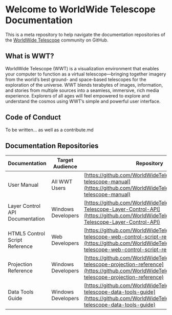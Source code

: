 # Welcome to WorldWide Telescope Documentation

This is a meta repository to help navigate the documentation repositories of the [WorldWide Telescope](http://www.worldwidetelescope.org) community on GitHub.

## What is WWT?
WorldWide Telescope (WWT) is a visualization environment that enables your computer to function as a virtual telescope—bringing together imagery from the world’s best ground- and space-based telescopes for the exploration of the universe. WWT blends terabytes of images, information, and stories from multiple sources into a seamless, immersive, rich media experience. Explorers of all ages will feel empowered to explore and understand the cosmos using WWT’s simple and powerful user interface.

## Code of Conduct

To be written... as well as a contribute.md

## Documentation Repositories
| Documentation | Target Audience | Repository |	Gitbook Site
|-- |-- |-- | --
| User Manual |  All WWT Users | [https://github.com/WorldWideTelescope/worldwide-telescope-manual](https://github.com/WorldWideTelescope/worldwide-telescope-manual) | [https://www.gitbook.com/book/worldwidetelescope/worldwide-telescope-user-manual/details](https://www.gitbook.com/book/worldwidetelescope/worldwide-telescope-user-manual/details) |
| Layer Control API Documentation | Windows Developers | [https://github.com/WorldWideTelescope/WorldWide-Telescope-Layer-Control-API](https://github.com/WorldWideTelescope/WorldWide-Telescope-Layer-Control-API) | [https://www.gitbook.com/book/worldwidetelescope/worldwide-telescope-layer-control-api/details](https://www.gitbook.com/book/worldwidetelescope/worldwide-telescope-layer-control-api/details)
| HTML5 Control Script Reference | Web Developers | [https://github.com/WorldWideTelescope/worldwide-telescope-web-control-script-reference](https://github.com/WorldWideTelescope/worldwide-telescope-web-control-script-reference) | [https://www.gitbook.com/book/worldwidetelescope/worldwide-telescope-web-control-script-reference/details](https://www.gitbook.com/book/worldwidetelescope/worldwide-telescope-web-control-script-reference/details)
| Projection Reference | Windows Developers | [https://github.com/WorldWideTelescope/worldwide-telescope-projection-reference](https://github.com/WorldWideTelescope/worldwide-telescope-projection-reference) | [https://www.gitbook.com/book/worldwidetelescope/worldwide-telescope-projection-reference/details](https://www.gitbook.com/book/worldwidetelescope/worldwide-telescope-projection-reference/details)
| Data Tools Guide | Windows Developers | [https://github.com/WorldWideTelescope/worldwide-telescope-data-tools-guide](https://github.com/WorldWideTelescope/worldwide-telescope-data-tools-guide) | [https://www.gitbook.com/book/worldwidetelescope/worldwide-telescope-data-tools-guide/details](https://www.gitbook.com/book/worldwidetelescope/worldwide-telescope-data-tools-guide/details)

